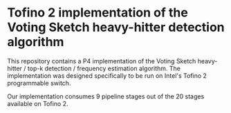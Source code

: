 # Tofino 2 implementation of the Voting Sketch heavy-hitter detection algorithm
This repository contains a P4 implementation of the Voting Sketch heavy-hitter / top-k detection / frequency estimation algorithm.
The implementation was designed specifically to be run on Intel's Tofino 2 programmable switch.

Our implementation consumes 9 pipeline stages out of the 20 stages available on Tofino 2.

